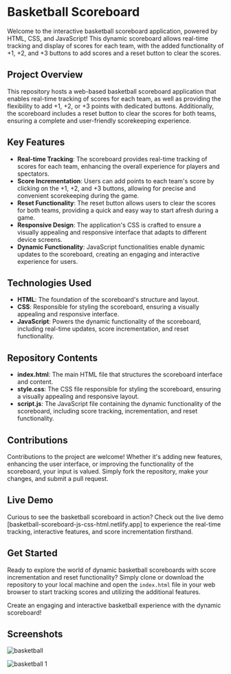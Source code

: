 # Basketball Scoreboard

Welcome to the interactive basketball scoreboard application, powered by HTML, CSS, and JavaScript! This dynamic scoreboard allows real-time tracking and display of scores for each team, with the added functionality of +1, +2, and +3 buttons to add scores and a reset button to clear the scores.

## Project Overview

This repository hosts a web-based basketball scoreboard application that enables real-time tracking of scores for each team, as well as providing the flexibility to add +1, +2, or +3 points with dedicated buttons. Additionally, the scoreboard includes a reset button to clear the scores for both teams, ensuring a complete and user-friendly scorekeeping experience.

## Key Features

- **Real-time Tracking**: The scoreboard provides real-time tracking of scores for each team, enhancing the overall experience for players and spectators.
- **Score Incrementation**: Users can add points to each team's score by clicking on the +1, +2, and +3 buttons, allowing for precise and convenient scorekeeping during the game.
- **Reset Functionality**: The reset button allows users to clear the scores for both teams, providing a quick and easy way to start afresh during a game.
- **Responsive Design**: The application's CSS is crafted to ensure a visually appealing and responsive interface that adapts to different device screens.
- **Dynamic Functionality**: JavaScript functionalities enable dynamic updates to the scoreboard, creating an engaging and interactive experience for users.

## Technologies Used

- **HTML**: The foundation of the scoreboard's structure and layout.
- **CSS**: Responsible for styling the scoreboard, ensuring a visually appealing and responsive interface.
- **JavaScript**: Powers the dynamic functionality of the scoreboard, including real-time updates, score incrementation, and reset functionality.

## Repository Contents

- **index.html**: The main HTML file that structures the scoreboard interface and content.
- **style.css**: The CSS file responsible for styling the scoreboard, ensuring a visually appealing and responsive layout.
- **script.js**: The JavaScript file containing the dynamic functionality of the scoreboard, including score tracking, incrementation, and reset functionality.

## Contributions

Contributions to the project are welcome! Whether it's adding new features, enhancing the user interface, or improving the functionality of the scoreboard, your input is valued. Simply fork the repository, make your changes, and submit a pull request.

## Live Demo

Curious to see the basketball scoreboard in action? Check out the live demo [basketball-scoreboard-js-css-html.netlify.app] to experience the real-time tracking, interactive features, and score incrementation firsthand.

## Get Started

Ready to explore the world of dynamic basketball scoreboards with score incrementation and reset functionality? Simply clone or download the repository to your local machine and open the `index.html` file in your web browser to start tracking scores and utilizing the additional features.

Create an engaging and interactive basketball experience with the dynamic scoreboard!

## Screenshots

![basketball](https://github.com/ParasSethi8530/Basketball-Scoreboard-JS/assets/133093100/0008454b-3e9c-49d9-9581-38209a6cd806)

![basketball 1](https://github.com/ParasSethi8530/Basketball-Scoreboard-JS/assets/133093100/6f2249db-471b-4b37-a22a-904988a5fffa)


